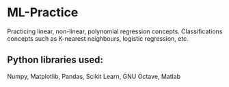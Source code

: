 # ML-Practice
Practicing linear, non-linear, polynomial regression concepts. Classifications concepts such as K-nearest neighbours, logistic regression, etc.

## Python libraries used:
Numpy, Matplotlib, Pandas, Scikit Learn, GNU Octave, Matlab
